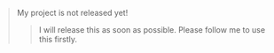 >My project is not released yet!
>>I will release this as soon as possible.
>>Please follow me to use this firstly.
